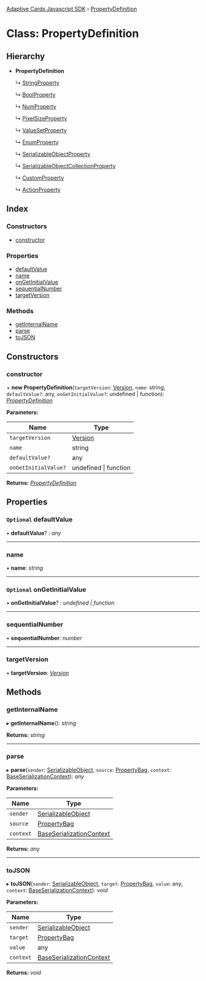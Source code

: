 [Adaptive Cards Javascript SDK](../README.md) › [PropertyDefinition](propertydefinition.md)

# Class: PropertyDefinition

## Hierarchy

* **PropertyDefinition**

  ↳ [StringProperty](stringproperty.md)

  ↳ [BoolProperty](boolproperty.md)

  ↳ [NumProperty](numproperty.md)

  ↳ [PixelSizeProperty](pixelsizeproperty.md)

  ↳ [ValueSetProperty](valuesetproperty.md)

  ↳ [EnumProperty](enumproperty.md)

  ↳ [SerializableObjectProperty](serializableobjectproperty.md)

  ↳ [SerializableObjectCollectionProperty](serializableobjectcollectionproperty.md)

  ↳ [CustomProperty](customproperty.md)

  ↳ [ActionProperty](actionproperty.md)

## Index

### Constructors

* [constructor](propertydefinition.md#constructor)

### Properties

* [defaultValue](propertydefinition.md#optional-defaultvalue)
* [name](propertydefinition.md#name)
* [onGetInitialValue](propertydefinition.md#optional-ongetinitialvalue)
* [sequentialNumber](propertydefinition.md#sequentialnumber)
* [targetVersion](propertydefinition.md#targetversion)

### Methods

* [getInternalName](propertydefinition.md#getinternalname)
* [parse](propertydefinition.md#parse)
* [toJSON](propertydefinition.md#tojson)

## Constructors

###  constructor

\+ **new PropertyDefinition**(`targetVersion`: [Version](version.md), `name`: string, `defaultValue?`: any, `onGetInitialValue?`: undefined | function): *[PropertyDefinition](propertydefinition.md)*

**Parameters:**

Name | Type |
------ | ------ |
`targetVersion` | [Version](version.md) |
`name` | string |
`defaultValue?` | any |
`onGetInitialValue?` | undefined &#124; function |

**Returns:** *[PropertyDefinition](propertydefinition.md)*

## Properties

### `Optional` defaultValue

• **defaultValue**? : *any*

___

###  name

• **name**: *string*

___

### `Optional` onGetInitialValue

• **onGetInitialValue**? : *undefined | function*

___

###  sequentialNumber

• **sequentialNumber**: *number*

___

###  targetVersion

• **targetVersion**: *[Version](version.md)*

## Methods

###  getInternalName

▸ **getInternalName**(): *string*

**Returns:** *string*

___

###  parse

▸ **parse**(`sender`: [SerializableObject](serializableobject.md), `source`: [PropertyBag](../README.md#propertybag), `context`: [BaseSerializationContext](baseserializationcontext.md)): *any*

**Parameters:**

Name | Type |
------ | ------ |
`sender` | [SerializableObject](serializableobject.md) |
`source` | [PropertyBag](../README.md#propertybag) |
`context` | [BaseSerializationContext](baseserializationcontext.md) |

**Returns:** *any*

___

###  toJSON

▸ **toJSON**(`sender`: [SerializableObject](serializableobject.md), `target`: [PropertyBag](../README.md#propertybag), `value`: any, `context`: [BaseSerializationContext](baseserializationcontext.md)): *void*

**Parameters:**

Name | Type |
------ | ------ |
`sender` | [SerializableObject](serializableobject.md) |
`target` | [PropertyBag](../README.md#propertybag) |
`value` | any |
`context` | [BaseSerializationContext](baseserializationcontext.md) |

**Returns:** *void*
